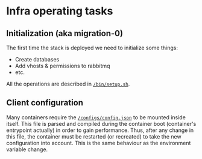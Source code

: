 # Infra operating tasks

## Initialization (aka migration-0)

The first time the stack is deployed we need to initialize some things:
- Create databases
- Add vhosts & permissions to rabbitmq
- etc.

All the operations are described in [`/bin/setup.sh`](../bin/setup.sh).

## Client configuration

Many containers require the [`/configs/config.json`](../configs/config.json) to be mounted inside itself.
This file is parsed and compiled during the container boot (container's entrypoint actually) in order to gain performance.
Thus, after any change in this file, the container must be restarted (or recreated) to take the new configuration into account.
This is the same behaviour as the environment variable change. 
